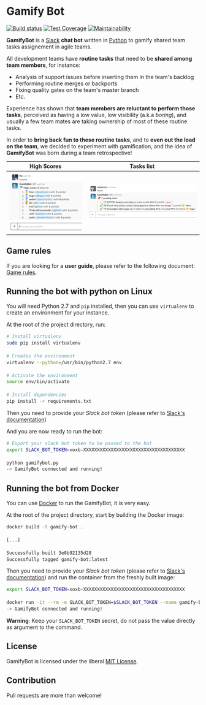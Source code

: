 [//]: # "Documentation generated for version 1.0"


# Gamify Bot

[![Build status](https://travis-ci.org/florentw/gamify-bot.svg?branch=master)](https://travis-ci.org/florentw/gamify-bot)
[![Test Coverage](https://api.codeclimate.com/v1/badges/03b56167306baeca919d/test_coverage)](https://codeclimate.com/github/florentw/gamify-bot/test_coverage)
[![Maintainability](https://api.codeclimate.com/v1/badges/03b56167306baeca919d/maintainability)](https://codeclimate.com/github/florentw/gamify-bot/maintainability)

**GamifyBot** is a [Slack](https://slack.com/) **chat bot** written in [Python](https://www.python.org/) to gamify shared team tasks assignement in agile teams.

All development teams have **routine tasks** that need to be **shared among team members**, for instance:
- Analysis of support issues before inserting them in the team's backlog
- Performing routine merges or backports
- Fixing quality gates on the team's master branch
- Etc.

Experience has shown that **team members are reluctant to perform those tasks**, perceived as having a low value, low visibility (a.k.a *boring*), and usually a few team mates are taking ownership of most of these routine tasks.

In order to **bring back fun to these routine tasks**, and to **even out the load on the team**, we decided to experiment with gamification, and the idea of **GamifyBot** was born during a team retrospective!

| High Scores                                                    |  Tasks list
|----------------------------------------------------------------|---------------------------------------------------
| ![Gamify scores](./docs/img/gamify_scores.png "Gamify scores") | ![Gamify tasks](./docs/img/gamify_tasks.png "Gamify tasks")

## Game rules

If you are looking for a **user guide**, please refer to the following document: [Game rules](docs/game-rules.md).

## Running the bot with python on Linux

You will need Python 2.7 and `pip` installed, then you can use `virtualenv` to create an environment for your instance.

At the root of the project directory, run:

```bash
# Install virtualenv
sudo pip install virtualenv

# Creates the environment
virtualenv --python=/usr/bin/python2.7 env

# Activate the environment
source env/bin/activate

# Install dependencies
pip install -r requirements.txt
```

Then you need to provide your *Slack bot token* (please refer to [Slack's documentation](https://api.slack.com/bot-users))

And you are now ready to run the bot:

```bash
# Export your slack bot token to be passed to the bot
export SLACK_BOT_TOKEN=xoxb-XXXXXXXXXXXXXXXXXXXXXXXXXXXXXXXXXXXXX

python gamifybot.py
-> GamifyBot connected and running!
```

## Running the bot from Docker

You can use [Docker](https://www.docker.com/) to run the GamifyBot, it is very easy.

At the root of the project directory, start by building the Docker image:

```bash
docker build -t gamify-bot .

[...]

Successfully built 3e8b92135d28
Successfully tagged gamify-bot:latest
```

Then you need to provide your *Slack bot token* (please refer to [Slack's documentation](https://api.slack.com/bot-users))
and run the container from the freshly built image:

```bash
export SLACK_BOT_TOKEN=xoxb-XXXXXXXXXXXXXXXXXXXXXXXXXXXXXXXXXXXXX

docker run -it --rm -e SLACK_BOT_TOKEN=$SLACK_BOT_TOKEN --name gamify-bot-replica gamify-bot
-> GamifyBot connected and running!
```

**Warning**: Keep your `SLACK_BOT_TOKEN` secret, do not pass the value directly as argument to the command.

## License

GamifyBot is licensed under the liberal [MIT License](./LICENSE).

## Contribution

Pull requests are more than welcome!
